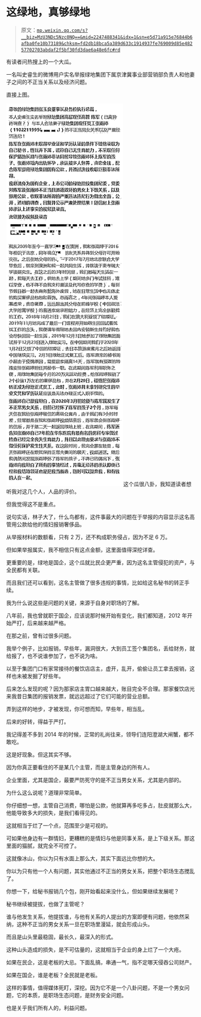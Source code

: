 # 这绿地，真够绿地

> 原文：[`mp.weixin.qq.com/s?__biz=MzU3NDc5Nzc0NQ==&mid=2247488341&idx=1&sn=e5d71a915e76844b6afba0fe10b73189&chksm=fd2db18bca5a389d633c1914937fe769009d85e48257702703abdaf2f5bf30fd3dae6a48e6fc#rd`](http://mp.weixin.qq.com/s?__biz=MzU3NDc5Nzc0NQ==&mid=2247488341&idx=1&sn=e5d71a915e76844b6afba0fe10b73189&chksm=fd2db18bca5a389d633c1914937fe769009d85e48257702703abdaf2f5bf30fd3dae6a48e6fc#rd)

有读者问热搜上的一个大瓜。 

一名叫史睿生的微博用户实名举报绿地集团下属京津冀事业部营销部负责人和他妻子之间的不正当关系以及经济问题。

直接上图。

![](img/d358c43ab69d2158a2a47637eefff256.png)这个瓜很八卦，我知道读者想听我对这几个人，人品的评价。

但我觉得这不是重点。

说句实话，林子大了，什么鸟都有，这件事最大的问题在于举报的内容显示这名高管用公款给他的情妇报销奢侈品。

从举报材料的数额看，只有 2 万，还不构成职务侵占，因为不足 6 万。 

但如果举报属实，我不相信只有这点金额，这里面值得深挖详查。

更重要的是，绿地是国企，这个瓜就比民企更严重，因为这名主管侵犯的资产，与全民都有关联。 

而且我们还可以看到，这名主管做了很多违规的事情，比如给这名秘书的转正手续。 

我为什么说这些是问题的关键，来源于自身对职场的了解。 

八年前，我也曾就职于国企，应该说那时候开始有变化，我们都知道，2012 年开始严打，后来越来越严格。 

在那之前，曾有过很多问题。

我举个例子，比如报销，早些年，漏洞很大，大到员工签个集团名，丢给财务，就给报了，也不说谁参加了，也不说为啥。

以至于集团门口有家常接待的餐饮店店主，虚开，乱开，偷偷让员工拿去报销，这样也未被发掘了好些年。

后来怎么发现的呢？因为那家店主胃口越来越大，账目完全不合理。那家餐饮店光来我昔日集团的报销发票，就远远超过了它们可能的营业总额。

弄到这样的地步，才被发现，你可想而知，早些年，相当乱。

后来的好转，得益于严打。

我记得差不多到 2014 年的时候，正常的礼尚往来，领导们连阳澄湖大闸蟹，都不敢吃。

这是好现象。但这其实不够。

因为你真正要看住的不是某几个主管，而是主管身边的所有人。

企业里面，尤其是国企，最要严防死守的是不正当男女关系，尤其是内部的。

为什么这么说呢？道理非常简单。

你仔细想一想，主管自己消费，哪怕是公款，他就算再多吃多占，肚皮就那么大，他能导致多大的损失，是我们看得见的。

这就相当于烂了一个点，范围至少是可视的。

可如果他身边有一群情妇，更糟糕的是情妇与他是同事关系，是上下级关系。那这里面的猫腻，就完全不可控了。

这就像冰山，你以为只有水面上那么大，其实下面远比你想的大。

你以为只有他一个人有问题，其实他通过不正当的男女关系，把整个职场生态搅乱了。

你想一下，给秘书报销几个包，刚开始看起来没什么，但如果继续发展呢？

秘书继续被提拔，也做了主管呢？

谁与他发生关系，他提拔谁，与他有关系的人提出的方案即便有问题，他依然采纳，这种不正当的男女关系一旦在职场里漫延，就会形成山头。

而且是山头里最稳固，最长久，最深入的形式。

这种山头造成的损失，是不可估量的，这就相当于企业的身上烂了一个大疮。

如果在民企，这是老板的大忌。下面乱搞，串通一气，指不定哪天侵吞公司财产。

如果在国企，谁是老板？全民就是老板。

这样的事情，值得媒体死盯，深挖。因为它不是一个八卦问题，不是一个男女问题，它的本质，是职场生态问题，是财务安全问题。

也是关乎我们所有人的，利益问题。